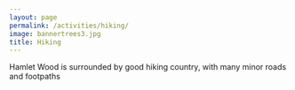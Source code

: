 ```yaml
---
layout: page
permalink: /activities/hiking/
image: bannertrees3.jpg
title: Hiking
---
```


Hamlet Wood is surrounded by good hiking country, with many minor roads and footpaths
